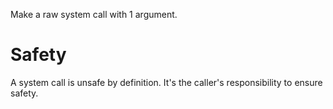 Make a raw system call with 1 argument.

# Safety

A system call is unsafe by definition.
It's the caller's responsibility to ensure safety.
